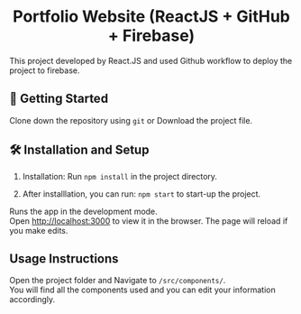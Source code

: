 <h1 align="center"> Portfolio Website (ReactJS + GitHub + Firebase) </h1>

This project developed by React.JS and used Github workflow to deploy the project to firebase.

## 🏁 Getting Started

Clone down the repository using `git` or Download the project file.

## 🛠 Installation and Setup

1. Installation: Run `npm install` in the project directory.

2. After installlation, you can run: `npm start` to start-up the project.

Runs the app in the development mode.\
Open [http://localhost:3000](http://localhost:3000) to view it in the browser.
The page will reload if you make edits.

## Usage Instructions

Open the project folder and Navigate to `/src/components/`. <br/>
You will find all the components used and you can edit your information accordingly.
